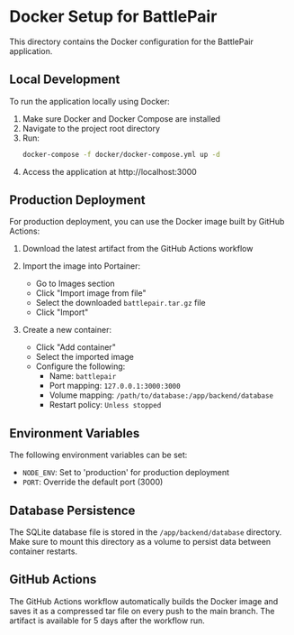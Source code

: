 # Docker Setup for BattlePair

This directory contains the Docker configuration for the BattlePair application.

## Local Development

To run the application locally using Docker:

1. Make sure Docker and Docker Compose are installed
2. Navigate to the project root directory
3. Run:
   ```bash
   docker-compose -f docker/docker-compose.yml up -d
   ```
4. Access the application at http://localhost:3000

## Production Deployment

For production deployment, you can use the Docker image built by GitHub Actions:

1. Download the latest artifact from the GitHub Actions workflow
2. Import the image into Portainer:
   - Go to Images section
   - Click "Import image from file"
   - Select the downloaded `battlepair.tar.gz` file
   - Click "Import"

3. Create a new container:
   - Click "Add container"
   - Select the imported image
   - Configure the following:
     - Name: `battlepair`
     - Port mapping: `127.0.0.1:3000:3000`
     - Volume mapping: `/path/to/database:/app/backend/database`
     - Restart policy: `Unless stopped`

## Environment Variables

The following environment variables can be set:

- `NODE_ENV`: Set to 'production' for production deployment
- `PORT`: Override the default port (3000)

## Database Persistence

The SQLite database file is stored in the `/app/backend/database` directory. Make sure to mount this directory as a volume to persist data between container restarts.

## GitHub Actions

The GitHub Actions workflow automatically builds the Docker image and saves it as a compressed tar file on every push to the main branch. The artifact is available for 5 days after the workflow run. 